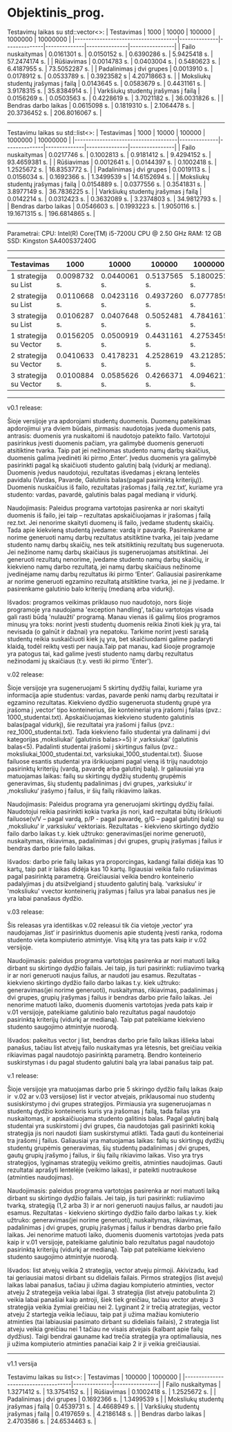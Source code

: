 # Objektinis_prog.

Testavimų laikas su std::vector<>:
| Testavimas                          | 1000         | 10000        | 100000       | 1000000       | 10000000       |
|-------------------------------------|--------------|--------------|--------------|---------------|----------------|
| Failo nuskaitymas                   | 0.0161301 s. | 0.0150152 s. | 0.6390286 s. | 5.9425418 s.  | 57.2474174 s.  |
| Rūšiavimas                          | 0.0014783 s. | 0.0403004 s. | 0.5480623 s. | 6.4187955 s.  | 73.5052287 s.  |
| Padalinimas į dvi grupes            | 0.0013910 s. | 0.0178912 s. | 0.0533789 s. | 0.3923582 s   | 4.20718663 s.  |
| Moksliukų studentų įrašymas į failą | 0.0143645 s. | 0.0583679 s. | 0.4431161 s. | 3.9178315 s.  | 35.8384914 s.  |
| Varkšiukų studentų įrašymas į failą | 0.0156269 s. | 0.0503563 s. | 0.4228619 s. | 3.7021182 s.  | 36.0031826 s.  |
| Bendras darbo laikas                | 0.0615098 s. | 0.1819310 s. | 2.1064478 s. | 20.3736452 s. | 206.8016067 s. |

--------------------------------------------------------------------------------------------------------------------

Testavimu laikas su std::list<>:
| Testavimas                          | 1000         | 10000        | 100000       | 1000000       | 10000000       |
|-------------------------------------|--------------|--------------|--------------|---------------|----------------|
| Failo nuskaitymas                   | 0.0217746 s. | 0.1002813 s. | 0.9181412 s. | 9.4294152 s.  | 93.4659381 s.  |
| Rūšiavimas                          | 0.0012641 s. | 0.0144397 s. | 0.1002418 s. | 1.2525672 s.  | 16.8353772 s.  |
| Padalinimas į dvi grupes            | 0.0019113 s. | 0.0156034 s. | 0.1692366 s. | 1.3499539 s   | 14.6152694 s.  |
| Moksliukų studentų įrašymas į failą | 0.0154889 s. | 0.0377556 s. | 0.3541831 s. | 3.8977149 s.  | 36.7836225 s.  |
| Varkšiukų studentų įrašymas į failą | 0.0142214 s. | 0.0312423 s. | 0.3632089 s. | 3.2374803 s.  | 34.9812793 s.  |
| Bendras darbo laikas                | 0.0546603 s. | 0.1993223 s. | 1.9050116 s. | 19.1671315 s. | 196.6814865 s. |

--------------------------------------------------------------------------------------------------------------------

Parametrai:
CPU: Intel(R) Core(TM) i5-7200U CPU @ 2.50 GHz
RAM: 12 GB
SSD: Kingston SA400S37240G

--------------------------------------------------------------------------------------------------------------------


| Testavimas                          | 1000         | 10000        | 100000       | 1000000       | 10000000       |
|-------------------------------------|--------------|--------------|--------------|---------------|----------------|
| 1 strategija su List                | 0.0098732 s. | 0.0440061 s. | 0.5137565 s. | 5.1800251 s.  | 50.7912652 s.  |
| 2 strategija su List                | 0.0110668 s. | 0.0423116 s. | 0.4937260 s. | 6.0777859 s.  | 44.8620512 s.  |
| 3 strategija su List                | 0.0106287 s. | 0.0407648 s. | 0.5052481 s. | 4.7841617 s.  | 45.3173472 s.  |
| 1 strategija su Vector              | 0.0156205 s. | 0.0500919 s. | 0.4431161 s. | 4.2753459 s.  | 38.6643501 s.  |
| 2 strategija su Vector              | 0.0410633 s. | 0.4178231 s. | 4.2528619 s. | 43.212852 s.  | 468.044373 s.  |
| 3 strategija su Vector              | 0.0100884 s. | 0.0585626 s. | 0.4266371 s. | 4.0946211 s.  | 34.3562963 s.  |

-------------------------------------------------------------------------------------------------------------------
v0.1 release:

Šioje versijoje yra apdorojami studentų duomenis. Duomenų pateikimas apdorojimui yra dviem būdais, pirmasis: naudotojas įveda duomenis pats, antrasis: duomenis yra nuskaitomi iš naudotojo pateikto failo. Vartotojui pasirinkus įvesti duomenis pačiam, yra galimybė duomenis generuoti atsitiktine tvarka. Taip pat jei nežinomas studento namų darbų skaičius, duomenis galima įvedinėti iki pirmo ‚Enter‘. Įvedus duomenis yra galimybė pasirinkti pagal ką skaičiuoti studento galutinį balą (vidurkį ar medianą). Duomenis įvedus naudotojui, rezultatas išvedamas į ekraną lentelės pavidalu (Vardas, Pavarde, Galutinis balas(pagal pasirinktą kriterijų)). Duomenis nuskaičius iš failo, rezultatas įrašomas į failą ‚rez.txt‘, kuriame yra studento: vardas, pavardė, galutinis balas pagal medianą ir vidurkį.

Naudojimasis: Paleidus programa vartotojas pasirenka ar nori skaityti duomenis iš failo, jei taip – rezultatas apskaičiuojamas ir įrašomas į failą rez.txt. Jei nenorime skaityti duomenų iš failo, įvedame studentų skaičių. Tada apie kiekvieną studentą įvedame: vardą ir pavardę. Pasirenkame ar norime generuoti namų darbų rezultatus atsitiktine tvarka, jei taip įvedame studento namų darbų skaičių, nes teik atsitiktinių rezultatų bus sugeneruota. Jei nežinome namų darbų skaičiaus jis sugeneruojamas atsitiktinai. Jei generuoti rezultatų nenorime, įvedame studento namų darbų skaičių, ir kiekvieno namų darbo rezultatą, jei namų darbų skaičiaus nežinome įvedinėjame namų darbų rezultatus iki pirmo ‘Enter’. Galiausiai pasirenkame ar norime generuoti egzamino rezultatą atsitiktine tvarka, jei ne ji įvedame. Ir pasirenkame galutinio balo kriterijų (medianą arba vidurkį).

Išvados: programos veikimas priklauso nuo naudotojo, nors šioje programoje yra naudojama 'exception handling', tačiau vartotojas visada gali rasti būdą 'nulaužti' programą. Manau vienas iš galimų šios programos minusų yra toks: norint įvesti studentų duomenis reikia žinoti kiek jų yra, tai nevisada (o galnūt ir dažnai) yra nepatoku. Tarkime norint įvesti sarašą studentų reikia suskaičiuoti kiek jų yra, bet skaičiuodami galime padaryti klaidą, todėl reiktų vesti per nauja.Taip pat manau, kad šiooje programoje yra patogus tai, kad galime įvesti studento namų darbų rezultatus nežinodami jų skaičiaus (t.y. vesti iki pirmo 'Enter').  

v.02 release:

Šioje versijoje yra sugeneruojami 5 skirtinų dydžių failai, kuriame yra informacija apie studentus: vardas, pavarde penki namų darbų rezultatai ir egzamino rezultatas. Kiekvieno dydžio sugeneruota studentų grupė yra įrašoma į ‚vector‘ tipo konteinerius, šie konteineriai yra įrašomi į failas (pvz.: 1000_studentai.txt). Apskaičiuojamas kiekvieno studento galutinis balas(pagal vidurkį), šie rezultatai yra įrašomi į failus (pvz.: rez_1000_studentai.txt). Tada kiekvieno failo studentai yra dalinami į dvi kategorijas ‚moksliukai‘ (galutinis balas>=5) ir ‚varksiukai‘ (galutinis balas<5). Padalinti studentai įrašomi į skirtingus failus (pvz.: moksliukai_1000_studentai.txt, varksiukai_1000_studentai.txt). Šiuose failuose esantis studentai yra išrikiuojami pagal vieną iš trijų naudotojo pasirinktų kriterijų (vardą, pavardę arba galutinį balą). Ir galiausiai yra matuojamas laikas: failų su skirtingų dydžių studentų grupėmis generavimas, šių studentų padalinimas į dvi grupes, ‚varksiuku‘ ir ‚moksliuku‘ įrašymo į failus, ir šių failų rikiavimo laikas.

Naudojimasis: Paleidus programa yra generuojami skirtingų dydžių failai. Naudotojui reikia pasirinkti kokia tvarka jis nori, kad rezultatai būtų išrikiuoti failuose(v/V – pagal vardą, p/P - pagal pavardę, g/G – pagal galutinį balą) su ‚moksliuku‘ ir ‚varksiuku‘ vektoriais. Rezultatas - kiekvieno skirtingo dydžio failo darbo laikas t.y. kiek užtruko: generavimas(jei norime generuoti), nuskaitymas, rikiavimas, padalinimas į dvi grupes, grupių įrašymas į failus ir bendras darbo prie failo laikas.

Išvados: darbo prie failų laikas yra proporcingas, kadangi failai didėja kas 10 kartų, taip pat ir laikas didėja kas 10 kartų. Ilgiausiai veikia failo rušiavimas pagal pasirinktą parametrą. Greičiausiai veikia bendro konteinerio padalyjimas į du atsižvelgiand į stuudento galutinį balą. 'varksiuku' ir 'moksliuku' vvector konteinerių įrašymas į failus yra labai panašus nes jie yra labai panašaus dydžio.



v.03 release:

Šis releasas yra identiškas v.02 releasui tik čia vietoje ‚vector‘ yra naudojamas ‚list‘ ir pasirinktus duomenis apie studentą įvesti ranka, rodoma studento vieta kompiuterio atmintyje. Visą kitą yra tas pats kaip ir v.02 versijoje.

Naudojimasis: paleidus programa vartotojas pasirenka ar nori matuoti laiką dirbant su skirtingo dydžio failais. Jei taip, jis turi pasirinkti: rušiavimo tvarką ir ar nori generuoti naujus failus, ar naudoti jau esamus. Rezultatas - kiekvieno skirtingo dydžio failo darbo laikas t.y. kiek užtruko: generavimas(jei norime generuoti), nuskaitymas, rikiavimas, padalinimas į dvi grupes, grupių įrašymas į failus ir bendras darbo prie failo laikas. Jei nenorime matuoti laiko, duomenis duomenis vartotojas įveda pats kaip ir v.01 versijoje, pateikiame galutinio balo rezultatus pagal naudotojo pasirinktą kriterijų (vidurkį ar medianą). Taip pat pateikiame kiekvieno studento saugojimo atmintyje nuorodą.

Išvados: pakeitus vector į list, bendras darbo prie failo laikas išlieka labai panašus, tačiau list atvejų failo nuskaitymas yra lėtesnis, bet greičiau veikia rikiavimas pagal naudotojo pasirinktą parametrą. Bendro konteinerio suskirstymas i du pagal studento galutini balą yra labai panašus taip pat. 



v.1 release:

Šioje versijoje yra matuojamas darbo prie 5 skiringo dydžio failų laikas (kaip ir  v.02 ar v.03 versijose) list ir vector atvejais, priklausomai nuo studentų susiskirstymo į dvi grupes strategijos. Pirmiausia yra sugeneruojamas n studentų dydžio konteineris kuris yra įrašomas į failą, tada failas yra nuskaitomas, ir apskaičiuojama studento galitinis balas. Pagal galutinį balą studentai yra suskirstomi į dvi grupes, čia naudotojas gali pasirinkti kokią strategija jis nori naudoti šiam suskirstymui atlikti. Tada gauti du konteineriai tra įrašomi į failus. Galiausiai yra matuojamas laikas: failų su skirtingų dydžių studentų grupėmis generavimas, šių studentų padalinimas į dvi grupes, gautų grupių įrašymo į failus, ir šių failų rikiavimo laikas. Viso yra trys strategijos, lyginamas strategijų veikimo greitis, atminties naudojimas. Gauti rezultatai aprašyti lentelėje (veikimo laikas), ir pateikti nuotraukose (atminties naudojimas).

Naudojimasis: paleidus programa vartotojas pasirenka ar nori matuoti laiką dirbant su skirtingo dydžio failais. Jei taip, jis turi pasirinkti: rušiavimo tvarką, strategiją (1,2 arba 3) ir ar nori generuoti naujus failus, ar naudoti jau esamus. Rezultatas - kiekvieno skirtingo dydžio failo darbo laikas t.y. kiek užtruko: generavimas(jei norime generuoti), nuskaitymas, rikiavimas, padalinimas į dvi grupes, grupių įrašymas į failus ir bendras darbo prie failo laikas. Jei nenorime matuoti laiko, duomenis duomenis vartotojas įveda pats kaip ir v.01 versijoje, pateikiame galutinio balo rezultatus pagal naudotojo pasirinktą kriterijų (vidurkį ar medianą). Taip pat pateikiame kiekvieno studento saugojimo atmintyje nuorodą.

Išvados: list atvejų veikia 2 strategija, vector atveju pirmoji. Akivizadu, kad tai geriausiai matosi dirbant su dideliais failais. Pirmos strategijos (list aveju) laikas labai panašus, tačiau ji užima dagiau kompiuterio atminties, vector atveju 2 strategeija veikia labai ilgai. 3 strategija (list atveju patobulinta 2) veikia labai panašiai kaip antroji, šiek tiek greičiau, tačiau vector atveju 3 strategija veikia žymiai greičiau nei 2. Lyginant 2 ir trečią atrategijas, vector atveju 2 startegja veikia lečiauu, taip pat ji užima mažiau komiuterio atminties (tai labiausiai pasimato dirbant su dideliais failais), 2 strategja list atveju veikia greičiau nei 1 tačiau ne visais atvejais (kalbant apie failų dydžius). Taigi bendrai gauname kad trečia strategija yra optimaliausia, nes ji užima kompiuterio atminties panačiai kaip 2 ir ji veikia greičiausiai.

-----------------------------------------------------------------------------------------------------------------------------------------------------------------------------------------
v1.1 versija 

Testavimu laikas su list<>:
| Testavimas                          | 100000       | 1000000        | 
|-------------------------------------|--------------|----------------|
| Failo nuskaitymas                   | 1.3271412 s. | 13.3754152 s.  |
| Rūšiavimas                          | 0.1002418 s. | 1.2525672 s.   | 
| Padalinimas į dvi grupes            | 0.1692366 s. | 1.3499539 s    | 
| Moksliukų studentų įrašymas į failą | 0.4539731 s. | 4.4668949 s.   | 
| Varkšiukų studentų įrašymas į failą | 0.4197659 s. | 4.2186148 s.   | 
| Bendras darbo laikas                | 2.4703586 s. | 24.6534463 s.  | 

